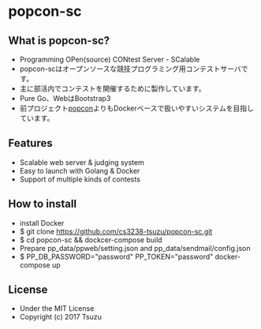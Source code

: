# popcon-sc

## What is popcon-sc?
- Programming OPen(source) CONtest Server - SCalable
- popcon-scはオープンソースな競技プログラミング用コンテストサーバです。
- 主に部活内でコンテストを開催するために製作しています。
- Pure Go、WebはBootstrap3
- 前プロジェクト[popcon](https://github.com/cs3238-tsuzu/popcon)よりもDockerベースで扱いやすいシステムを目指しています。

## Features
- Scalable web server & judging system
- Easy to launch with Golang & Docker
- Support of multiple kinds of contests

## How to install
- install Docker
- $ git clone https://github.com/cs3238-tsuzu/popcon-sc.git
- $ cd popcon-sc && dockcer-compose build
- Prepare pp_data/ppweb/setting.json and pp_data/sendmail/config.json
- $ PP_DB_PASSWORD="password" PP_TOKEN="password" docker-compose up

## License
- Under the MIT License
- Copyright (c) 2017 Tsuzu
